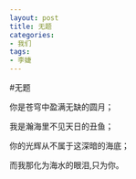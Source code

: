 ```yaml
---
layout: post
title: 无题
categories:
- 我们
tags:
- 李婕
---
```


#无题

你是苍穹中盈满无缺的圆月；   

我是瀚海里不见天日的丑鱼；   

你的光辉从不属于这深暗的海底；   

而我那化为海水的眼泪,只为你。   

